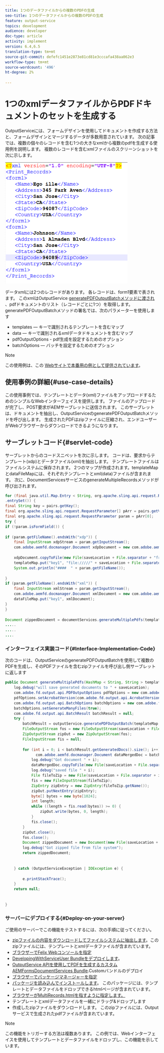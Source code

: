 ```yaml
---
title: 1つのデータファイルからの複数のPDFの生成
seo-title: 1つのデータファイルからの複数のPDFの生成
feature: output-service
topics: development
audience: developer
doc-type: article
activity: implement
version: 6.4,6.5
translation-type: tm+mt
source-git-commit: defefc1451e2873e81cd81e3cccafa438aa062e3
workflow-type: tm+mt
source-wordcount: '496'
ht-degree: 2%

---
```



# 1つのxmlデータファイルからPDFドキュメントのセットを生成する

OutputServiceには、フォームデザインを使用してドキュメントを作成する方法と、フォームデザインとマージするデータが多数用意されています。 次の記事では、複数の個々のレコードを含む1つの大きなxmlから複数のpdfを生成する使用例を説明します。
複数のレコードを含むxmlファイルのスクリーンショットを次に示します。

![multi-record-xml](assets/multi-record-xml.PNG)

データxmlには2つのレコードがあります。 各レコードは、form1要素で表されます。 このxmlはOutputService [generatePDFOutputBatchメソッドに渡され](https://helpx.adobe.com/aem-forms/6/javadocs/com/adobe/fd/output/api/OutputService.html) 、pdfドキュメントのリスト（レコードごとに1つ）を取得します。generatePDFOutputBatchメソッドの署名では、次のパラメーターを使用します

* templates — キーで識別されるテンプレートを含むマップ
* data — キーで識別されるxmlデータドキュメントを含むマップ
* pdfOutputOptions - pdf生成を設定するためのオプション
* batchOptions — バッチを設定するためのオプション

>[!NOTE]
>
>この使用例は、この [Webサイトで本番用の例として提供されています](https://forms.enablementadobe.com/content/samples/samples.html?query=0)。

## 使用事例の詳細{#use-case-details}

この使用事例では、テンプレートとデータ(xml)ファイルをアップロードするためのシンプルなWebインターフェイスを提供します。 ファイルのアップロードが完了し、POST要求がAEMサーブレットに送信されます。 このサーブレットは、ドキュメントを抽出し、OutputServiceのgeneratePDFOutputBatchメソッドを呼び出します。 生成されたPDFはzipファイルに圧縮され、エンドユーザーがWebブラウザーからダウンロードできるようになります。

## サーブレットコード{#servlet-code}

サーブレットからのコードスニペットを次に示します。 コードは、要求からテンプレート(xdp)とデータファイル(xml)を抽出します。 テンプレートファイルはファイルシステムに保存されます。 2つのマップが作成されます。templateMapとdataFileMapには、それぞれテンプレートとxml(data)ファイルが含まれます。 次に、DocumentServicesサービスのgenerateMultipleRecordsメソッドが呼び出されます。

```java
for (final java.util.Map.Entry < String, org.apache.sling.api.request.RequestParameter[] > pairs: params
.entrySet()) {
final String key = pairs.getKey();
final org.apache.sling.api.request.RequestParameter[] pArr = pairs.getValue();
final org.apache.sling.api.request.RequestParameter param = pArr[0];
try {
if (!param.isFormField()) {

if (param.getFileName().endsWith("xdp")) {
    final InputStream xdpStream = param.getInputStream();
    com.adobe.aemfd.docmanager.Document xdpDocument = new com.adobe.aemfd.docmanager.Document(xdpStream);

    xdpDocument.copyToFile(new File(saveLocation + File.separator + "fromui.xdp"));
    templateMap.put("key1", "file://///" + saveLocation + File.separator + "fromui.xdp");
    System.out.println("####  " + param.getFileName());

}
if (param.getFileName().endsWith("xml")) {
    final InputStream xmlStream = param.getInputStream();
    com.adobe.aemfd.docmanager.Document xmlDocument = new com.adobe.aemfd.docmanager.Document(xmlStream);
    dataFileMap.put("key1", xmlDocument);
}
}

Document zippedDocument = documentServices.generateMultiplePdfs(templateMap, dataFileMap,saveLocation);
.....
.....
....
```

### インターフェイス実装コード{#Interface-Implementation-Code}

次のコードは、OutputServiceのgeneratePDFOutputBatchを使用して複数のPDFを生成し、そのPDFファイルを含むzipファイルを呼び出し側サーブレットに返します

```java
public Document generateMultiplePdfs(HashMap < String, String > templateMap, HashMap < String, Document > dataFileMap, String saveLocation) {
    log.debug("will save generated documents to " + saveLocation);
    com.adobe.fd.output.api.PDFOutputOptions pdfOptions = new com.adobe.fd.output.api.PDFOutputOptions();
    pdfOptions.setAcrobatVersion(com.adobe.fd.output.api.AcrobatVersion.Acrobat_11);
    com.adobe.fd.output.api.BatchOptions batchOptions = new com.adobe.fd.output.api.BatchOptions();
    batchOptions.setGenerateManyFiles(true);
    com.adobe.fd.output.api.BatchResult batchResult = null;
    try {
        batchResult = outputService.generatePDFOutputBatch(templateMap, dataFileMap, pdfOptions, batchOptions);
        FileOutputStream fos = new FileOutputStream(saveLocation + File.separator + "zippedfile.zip");
        ZipOutputStream zipOut = new ZipOutputStream(fos);
        FileInputStream fis = null;

        for (int i = 0; i < batchResult.getGeneratedDocs().size(); i++) {
              com.adobe.aemfd.docmanager.Document dataMergedDoc = batchResult.getGeneratedDocs().get(i);
            log.debug("Got document " + i);
            dataMergedDoc.copyToFile(new File(saveLocation + File.separator + i + ".pdf"));
            log.debug("saved file " + i);
            File fileToZip = new File(saveLocation + File.separator + i + ".pdf");
            fis = new FileInputStream(fileToZip);
            ZipEntry zipEntry = new ZipEntry(fileToZip.getName());
            zipOut.putNextEntry(zipEntry);
            byte[] bytes = new byte[1024];
            int length;
            while ((length = fis.read(bytes)) >= 0) {
                zipOut.write(bytes, 0, length);
            }
            fis.close();
        }
        zipOut.close();
        fos.close();
        Document zippedDocument = new Document(new File(saveLocation + File.separator + "zippedfile.zip"));
        log.debug("Got zipped file from file system");
        return zippedDocument;


    } catch (OutputServiceException | IOException e) {

        e.printStackTrace();
    }
    return null;


}
```

### サーバーにデプロイする{#Deploy-on-your-server}

ご使用のサーバーでこの機能をテストするには、次の手順に従ってください。

* [zipファイルの内容をダウンロードしてファイルシステムに抽出します](assets/mult-records-template-and-xml-file.zip)。このzipファイルには、テンプレートとxmlデータファイルが含まれています。
* [ブラウザーでFelix Webコンソールを指定](http://localhost:4502/system/console/bundles)
* [DevelopingWithServiceUser Bundleをデプロイします](/help/forms/assets/common-osgi-bundles/DevelopingWithServiceUser.jar)。
* [OutputService APIを使用してPDFを生成するカスタムAEMFormsDocumentServices Bundle](/help/forms/assets/common-osgi-bundles/AEMFormsDocumentServices.core-1.0-SNAPSHOT.jar).Customバンドルのデプロイ
* [ブラウザーでパッケージマネージャーを指定](http://localhost:4502/crx/packmgr/index.jsp)
* [パッケージを読み込んでインストールします](assets/generate-multiple-pdf-from-xml.zip)。 このパッケージには、テンプレートとデータファイルをドロップできるhtmlページが含まれています。
* [ブラウザーがMultiRecords.htmlを指すように指定します。](http://localhost:4502/content/DocumentServices/Multirecord.html?)
* テンプレートとxmlデータファイルを一緒にドラッグ&amp;ドロップします
* 作成したzipファイルをダウンロードします。 このzipファイルには、Outputサービスで生成されたpdfファイルが含まれています。

>[!NOTE]
>この機能をトリガーする方法は複数あります。 この例では、Webインターフェイスを使用してテンプレートとデータファイルをドロップし、この機能を示しています。


